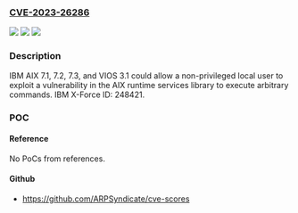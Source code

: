 ### [CVE-2023-26286](https://cve.mitre.org/cgi-bin/cvename.cgi?name=CVE-2023-26286)
![](https://img.shields.io/static/v1?label=Product&message=AIX&color=blue)
![](https://img.shields.io/static/v1?label=Version&message=%3D%207.1%2C%207.2%2C%207.3%2C%20VIOS%203.1%20&color=brighgreen)
![](https://img.shields.io/static/v1?label=Vulnerability&message=264%20Permissions%2C%20Privileges%2C%20Access%20Controls&color=brighgreen)

### Description

IBM AIX 7.1, 7.2, 7.3, and VIOS 3.1 could allow a non-privileged local user to exploit a vulnerability in the AIX runtime services library to execute arbitrary commands.  IBM X-Force ID:  248421.

### POC

#### Reference
No PoCs from references.

#### Github
- https://github.com/ARPSyndicate/cve-scores

